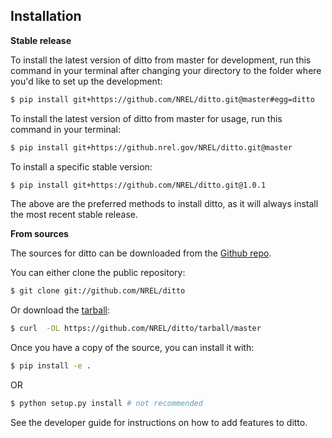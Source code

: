 ## Installation

**Stable release**

To install the latest version of ditto from master for development, run this command in your terminal
after changing your directory to the folder where you'd like to set up the development:

```bash
$ pip install git+https://github.com/NREL/ditto.git@master#egg=ditto
```

To install the latest version of ditto from master for usage, run this command in your terminal:

```bash
$ pip install git+https://github.nrel.gov/NREL/ditto.git@master
```

To install a specific stable version:

```bash
$ pip install git+https://github.com/NREL/ditto.git@1.0.1
```

The above are the preferred methods to install ditto, as it will always install the most recent stable release.

**From sources**

The sources for ditto can be downloaded from the [Github repo](https://github.com/NREL/ditto).

You can either clone the public repository:

```bash
$ git clone git://github.com/NREL/ditto
```

Or download the [tarball](https://github.com/NREL/ditto/tarball/master):

```bash
$ curl  -OL https://github.com/NREL/ditto/tarball/master
```

Once you have a copy of the source, you can install it with:

```bash
$ pip install -e .
```

OR

```bash
$ python setup.py install # not recommended
```

See the developer guide for instructions on how to add features to ditto.

